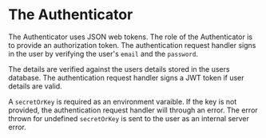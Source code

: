 # The Authenticator
The Authenticator uses JSON web tokens. The role of the Authenticator is to provide an authorization token. The authentication request handler signs in the user by verifying the user's `email` and the `password`. 

The details are verified against the users details stored in the users database. The authentication request handler signs a JWT token if user details are valid.

A `secretOrKey` is required as an environment varaible. If the key is not provided, the authentication request handler will through an error. The error thrown for undefined `secretOrKey` is sent to the user as an internal server error.